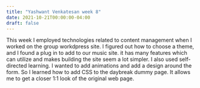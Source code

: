 ```yaml
---
title: "Yashwant Venkatesan week 8"
date: 2021-10-21T00:00:00-04:00
draft: false
---
```


This week I employed technologies related to content management when I worked on the group workdpress site. I figured out how to choose a theme, and I found a plug in to add to our music site. it has many features which can utilize and makes
building the site seem a lot simpler. I also used self-directed learning. I wanted to add animations and add a design around the form. So I learned how to add CSS to the daybreak dummy page. It allows me to get a closer 1:1 look of the original web page. 
